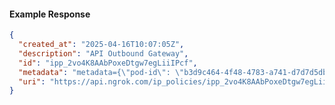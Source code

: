 <!-- Code generated for API Clients. DO NOT EDIT. -->
#### Example Response
```json
{
  "created_at": "2025-04-16T10:07:05Z",
  "description": "API Outbound Gateway",
  "id": "ipp_2vo4K8AAbPoxeDtgw7egLiiIPcf",
  "metadata": "metadata={\"pod-id\": \"b3d9c464-4f48-4783-a741-d7d7d5db310f\"}",
  "uri": "https://api.ngrok.com/ip_policies/ipp_2vo4K8AAbPoxeDtgw7egLiiIPcf"
}
